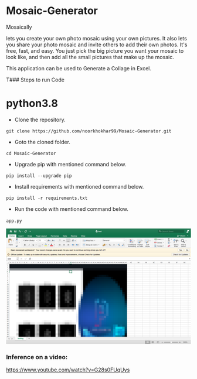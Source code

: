 # Mosaic-Generator
Mosaically

lets you create your own photo mosaic using your own pictures. It also lets you share your photo mosaic and invite others to add their own photos. It's free, fast, and easy. You just pick the big picture you want your mosaic to look like, and then add all the small pictures that make up the mosaic.


This application can be used to Generate a Collage in Excel.

T### Steps to run Code

# python3.8 

- Clone the repository.
```
git clone https://github.com/noorkhokhar99/Mosaic-Generator.git
```
- Goto the cloned folder.
```
cd Mosaic-Generator

```
- Upgrade pip with mentioned command below.
```
pip install --upgrade pip
```
- Install requirements with mentioned command below.
```
pip install -r requirements.txt
```
- Run the code with mentioned command below.

`app.py`

 


<p align="center">
<img src="https://github.com/noorkhokhar99/Mosaic-Generator/blob/main/Screen%20Shot%201444-04-18%20at%204.49.27%20PM.png">
</p>






### Inference on a video:
https://www.youtube.com/watch?v=G28s0FUqUys
